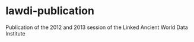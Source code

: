 lawdi-publication
=================

Publication of the 2012 and 2013 session of the Linked Ancient World Data Institute
